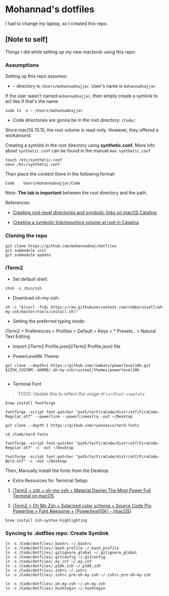 
# Mohannad's dotfiles

I had to change my laptop, so I created this repo.



## [Note to self]

Things I did while setting up my new macbook using this repo:

### Assumptions

Setting up this repo assumes:

- `~` directory is `/Users/mohannadnajjar`. User's name is `mohannadnajjar`.

If the user wasn't named `mohannadnajjar`, then simply create a symlink to act like if that's the name:
```
sudo ln -s ~ /Users/mohannadnajjar
```

- Code directories are gonna be in the root directory: `/Code/`.

Since macOS 10.15, the root volume is read-only. However, they offered a workaround.

Creating a symlink in the root directory using **synthetic.conf**. More info about `synthetic.conf` can be found in the manual `man synthetic.conf`

```
touch /etc/synthetic.conf
nano /etc/synthetic.conf
```

Then place the content there in the following format:
```
Code	Users/mohannadnajjar/Code
```
Note: **The tab is important** between the root directory and the path.

References:
- [Creating root-level directories and symbolic links on macOS Catalina](https://derflounder.wordpress.com/2020/01/18/creating-root-level-directories-and-symbolic-links-on-macos-catalina/)

- [Creating a symbolic link/mounting volume at root in Catalina](https://arstechnica.com/civis/viewtopic.php?f=19&t=1459515)

### Cloning the repo

```
git clone https://github.com/mohannadnaj/dotfiles
git submodule init
git submodule update
```

### iTerm2

- Set default shell:
```
chsh -s /bin/zsh
```
- Download oh-my-zsh:
```
sh -c "$(curl -fsSL https://raw.githubusercontent.com/robbyrussell/oh-my-zsh/master/tools/install.sh)"
```
- Setting the preferred typing mode:

iTerm2 > Preferences > Profiles > Default > Keys > * Presets.. > Natural Text Editing

- Import [iTerm2 Profile.json](iTerm2 Profile.json) file

- PowerLevel9k Theme:
```
git clone --depth=1 https://github.com/romkatv/powerlevel10k.git ${ZSH_CUSTOM:-$HOME/.oh-my-zsh/custom}/themes/powerlevel10k
```
```
```

- Terminal Font

> TODO: Update this to reflect the usage of `nerdfont-complete`


```
brew install fontforge
```
```
fontforge -script font-patcher "path/to/FiraCode/distr/otf/FiraCode-Regular.otf" --powerline --powerlineextra -out ~/Desktop
```
```
git clone --depth 1 https://github.com/ryanoasis/nerd-fonts
```
```
cd /Code/nerd-fonts

fontforge -script font-patcher "path/to/FiraCode/distr/otf/FiraCode-Regular.otf" -c -out ~/Desktop

fontforge -script font-patcher "path/to/FiraCode/distr/otf/FiraCode-Bold.otf" -c -out ~/Desktop
```

Then, Manually install the fonts from the Desktop.

- Extra Resources for Terminal Setup:

1. [iTerm2 + zsh + oh-my-zsh + Material Design The Most Power Full Terminal on macOS](https://medium.com/@rafavinnce/iterm2-zsh-oh-my-zsh-material-design-the-most-power-full-terminal-on-macos-332b1ee364a5)


2. [iTerm2 + Oh My Zsh + Solarized color scheme + Source Code Pro Powerline + Font Awesome + [Powerlevel10k] - (macOS)](https://gist.github.com/kevin-smets/8568070)

```
brew install zsh-syntax-highlighting
```

### Syncing to .dotfiles repo: Create Symlink

```
ln -s /Code/dotfiles/.bashrc ~/.bashrc
ln -s /Code/dotfiles/.bash_profile ~/.bash_profile
ln -s /Code/dotfiles/.gitignore_global ~/.gitignore_global
ln -s /Code/dotfiles/.gitconfig ~/.gitconfig
ln -s /Code/dotfiles/.my.cnf ~/.my.cnf
ln -s /Code/dotfiles/.p10k.zsh ~/.p10k.zsh
ln -s /Code/dotfiles/.zshrc ~/.zshrc
ln -s /Code/dotfiles/.zshrc.pre-oh-my-zsh ~/.zshrc.pre-oh-my-zsh

ln -s /Code/dotfiles/.oh-my-zsh ~/.oh-my-zsh
ln -s /Code/dotfiles/.hushlogin ~/.hushlogin
```
